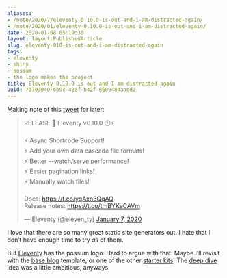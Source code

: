 ```yaml
---
aliases:
- /note/2020/7/eleventy-0.10.0-is-out-and-i-am-distracted-again/
- /note/2020/01/eleventy-0.10.0-is-out-and-i-am-distracted-again/
date: 2020-01-08 05:19:30
layout: layout:PublishedArticle
slug: eleventy-010-is-out-and-i-am-distracted-again
tags:
- eleventy
- shiny
- possum
- the logo makes the project
title: Eleventy 0.10.0 is out and I am distracted again
uuid: 73703040-6b9c-426f-b42f-6609484aadd2
---
```


Making note of this
[tweet](https://twitter.com/eleven_ty/status/1214681563507699713) for
later:

<blockquote class="twitter-tweet">
    <p lang="en" dir="ltr">
        RELEASE 📢 Eleventy v0.10.0 🕚⚡️<br /><br />
        ⚡️ Async Shortcode Support!<br />
        ⚡️ Add your own data cascade file formats!<br />
        ⚡️ Better --watch/serve performance!<br />
        ⚡️ Easier pagination links!<br />
        ⚡️ Manually watch files!<br /><br />
        Docs: <a href="https://t.co/yqAxn3QqAQ">https://t.co/yqAxn3QqAQ</a><br />
        Release notes: <a href="https://t.co/tmBYKeCAVm">https://t.co/tmBYKeCAVm</a>
    </p>
    &mdash; Eleventy (@eleven_ty)
    <a href="https://twitter.com/eleven_ty/status/1214681563507699713?ref_src=twsrc%5Etfw">January 7, 2020</a>
</blockquote>
<script async src="https://platform.twitter.com/widgets.js" charset="utf-8"></script>


I love that there are so many great static site generators out. I hate
that I don’t have enough time to try *all* of them.

But [Eleventy](https://11ty.dev) has the possum logo. Hard to argue with
that. Maybe I’ll revisit with the [base
blog](https://github.com/11ty/eleventy-base-blog) template, or one of
the other [starter kits](https://www.11ty.dev/docs/starter/). The [deep
dive](/post/2019/04/eleventy) idea was a little ambitious, anyways.